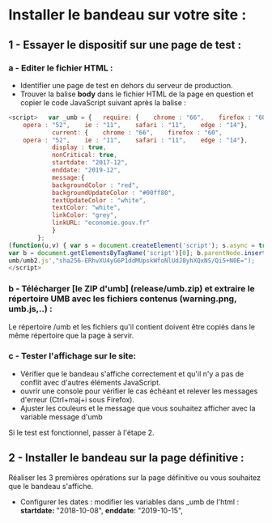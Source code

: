 # Installer le bandeau sur votre site : 

## 1 - Essayer le dispositif sur une page de test : 

###   a - Editer le fichier HTML :

-	Identifier une page de test en dehors du serveur de production.
-	Trouver la balise **body** dans le fichier HTML de la page en question et copier le code JavaScript suivant après la balise :   
```javaScript 
<script>   var _umb = {   require: {    chrome : "66",    firefox : "60",
    opera : "52",    ie : "11",    safari : "11",    edge : "14"},
			current: {    chrome : "66",    firefox : "60",
    opera : "52",    ie : "11",    safari : "11",    edge : "14"},
			display : true,   
			nonCritical: true,   
			startdate: "2017-12",   
			enddate: "2019-12",   
			message:{     
			backgroundColor : "red",
			backgroundUpdateColor : "#00ff80",
			textUpdateColor : "white",
			textColor: "white",
			linkColor: "grey",
			linkURL: "economie.gouv.fr"
			}  
		};
(function(u,v) { var s = document.createElement('script'); s.async = true; s.src = u;s.integrity = v;
var b = document.getElementsByTagName('script')[0]; b.parentNode.insertBefore(s, b);
umb/umb2.js',"sha256-ERhvXU4yG6P1ddMUpskWfoNlUdJ8yhXQxNS/Qi5+N0E=");
</script> 
```      

### b - Télécharger [le ZIP d'umb] (release/umb.zip) et extraire le répertoire UMB avec les fichiers contenus (warning.png, umb.js,..) :

Le répertoire /umb et les fichiers qu'il contient doivent être copiés dans le même répertoire que la page à servir.

### c - Tester l'affichage sur le site:

-	Vérifier que le bandeau s'affiche correctement et qu'il n'y a pas de conflit avec d'autres éléments JavaScript.
-	ouvrir une console pour vérifier le cas échéant et relever les messages d'erreur (Ctrl+maj+i sous Firefox).
-	Ajuster les couleurs et le message que vous souhaitez afficher avec la variable message d'umb

Si le test est fonctionnel, passer à l'étape 2.

## 2 - Installer le bandeau sur la page définitive :
Réaliser les 3 premières opérations sur la page définitive ou vous souhaitez que le bandeau s'affiche.
-	Configurer les dates : modifier les variables dans _umb de l'html :
	**startdate:** "2018-10-08",
	**enddate**: "2019-10-15",
